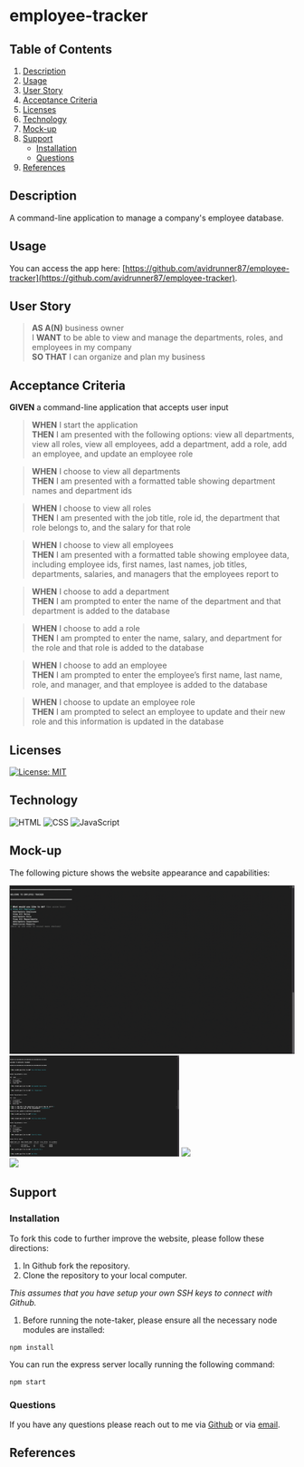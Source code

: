 # employee-tracker

## Table of Contents

1. [Description](#description)
1. [Usage](#usage)
1. [User Story](#user-story)
1. [Acceptance Criteria](#acceptance-criteria)
1. [Licenses](#licenses)
1. [Technology](#technology)
1. [Mock-up](#mock-up)
1. [Support](#support)
   - [Installation](#installation)
   - [Questions](#questions)
1. [References](#references)

## Description
A command-line application to manage a company's employee database.

## Usage
You can access the app here: [https://github.com/avidrunner87/employee-tracker](https://github.com/avidrunner87/employee-tracker).

## User Story
>**AS A(N)** business owner<br>
I **WANT** to be able to view and manage the departments, roles, and employees in my company<br>
**SO THAT** I can organize and plan my business


## Acceptance Criteria
**GIVEN** a command-line application that accepts user input

>**WHEN** I start the application<br>
**THEN** I am presented with the following options: view all departments, view all roles, view all employees, add a department, add a role, add an employee, and update an employee role

>**WHEN** I choose to view all departments<br>
**THEN** I am presented with a formatted table showing department names and department ids

>**WHEN** I choose to view all roles<br>
**THEN** I am presented with the job title, role id, the department that role belongs to, and the salary for that role

>**WHEN** I choose to view all employees<br>
**THEN** I am presented with a formatted table showing employee data, including employee ids, first names, last names, job titles, departments, salaries, and managers that the employees report to

>**WHEN** I choose to add a department<br>
**THEN** I am prompted to enter the name of the department and that department is added to the database

>**WHEN** I choose to add a role<br>
**THEN** I am prompted to enter the name, salary, and department for the role and that role is added to the database

>**WHEN** I choose to add an employee<br>
**THEN** I am prompted to enter the employee’s first name, last name, role, and manager, and that employee is added to the database

>**WHEN** I choose to update an employee role<br>
**THEN** I am prompted to select an employee to update and their new role and this information is updated in the database 


## Licenses
[![License: MIT](https://img.shields.io/badge/License-MIT-yellow.svg)](https://github.com/avidrunner87/team-profile-generator/blob/main/LICENSE.md)

## Technology
![HTML](https://img.shields.io/static/v1?label=html&message=34.2%&color=red)
![CSS](https://img.shields.io/static/v1?label=css&message=3.1%&color=purple)
![JavaScript](https://img.shields.io/static/v1?label=javascript&message=62.7%&color=yellow)


## Mock-up
The following picture shows the website appearance and capabilities:

<img src="./assets/images/screenshots/mockup.gif" width="600"><br>
<img src="./assets/images/screenshots/screenshot01.png" width="300">
<img src="./assets/images/screenshots/screenshot02.png" width="300"><br>
<img src="./assets/images/screenshots/screenshot03.png" width="300">

## Support
### Installation
To fork this code to further improve the website, please follow these directions:

1. In Github fork the repository.
1. Clone the repository to your local computer.

_This assumes that you have setup your own SSH keys to connect with Github._

1. Before running the note-taker, please ensure all the necessary node modules are installed:

```
npm install
```

You can run the express server locally running the following command:
```
npm start
```

### Questions
If you have any questions please reach out to me via [Github](https://github.com/avidrunner87) or via [email](mailto:andrew.ronchetto@me.com).

## References